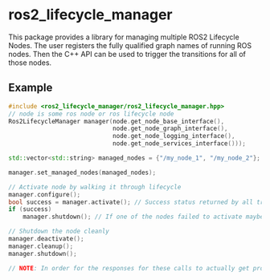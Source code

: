# ros2_lifecycle_manager

This package provides a library for managing multiple ROS2 Lifecycle Nodes.
The user registers the fully qualified graph names of running ROS nodes. Then the C++ API can be used to trigger the transitions for all of those nodes.

## Example

```c++
#include <ros2_lifecycle_manager/ros2_lifecycle_manager.hpp>
// node is some ros node or ros lifecycle node
Ros2LifecycleManager manager(node.get_node_base_interface(), 
                             node.get_node_graph_interface(), 
                             node.get_node_logging_interface(), 
                             node.get_node_services_interface()));

std::vector<std::string> managed_nodes = {"/my_node_1", "/my_node_2"};

manager.set_managed_nodes(managed_nodes);

// Activate node by walking it through lifecycle
manager.configure();
bool success = manager.activate(); // Success status returned by all transition calls
if (success)
    manager.shutdown(); // If one of the nodes failed to activate maybe assume fault

// Shutdown the node cleanly
manager.deactivate();
manager.cleanup();
manager.shutdown();

// NOTE: In order for the responses for these calls to actually get processed your node needs to be spinning

```
